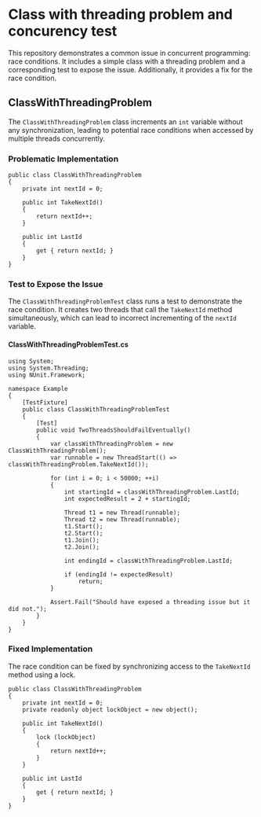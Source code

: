 <!DOCTYPE html>
<html lang="en">
<head>
    <meta charset="UTF-8">
    <meta name="viewport" content="width=device-width, initial-scale=1.0">
</head>
<body>

<h1>Class with threading problem and concurency test</h1>

<p>This repository demonstrates a common issue in concurrent programming: race conditions. It includes a simple class with a threading problem and a corresponding test to expose the issue. Additionally, it provides a fix for the race condition.</p>

<h2>ClassWithThreadingProblem</h2>

<p>The <code>ClassWithThreadingProblem</code> class increments an <code>int</code> variable without any synchronization, leading to potential race conditions when accessed by multiple threads concurrently.</p>

<h3>Problematic Implementation</h3>

<pre><code>public class ClassWithThreadingProblem
{
    private int nextId = 0;

    public int TakeNextId()
    {
        return nextId++;
    }

    public int LastId
    {
        get { return nextId; }
    }
}
</code></pre>

<h3>Test to Expose the Issue</h3>

<p>The <code>ClassWithThreadingProblemTest</code> class runs a test to demonstrate the race condition. It creates two threads that call the <code>TakeNextId</code> method simultaneously, which can lead to incorrect incrementing of the <code>nextId</code> variable.</p>

<h4>ClassWithThreadingProblemTest.cs</h4>

<pre><code>using System;
using System.Threading;
using NUnit.Framework;

namespace Example
{
    [TestFixture]
    public class ClassWithThreadingProblemTest
    {
        [Test]
        public void TwoThreadsShouldFailEventually()
        {
            var classWithThreadingProblem = new ClassWithThreadingProblem();
            var runnable = new ThreadStart(() => classWithThreadingProblem.TakeNextId());

            for (int i = 0; i < 50000; ++i)
            {
                int startingId = classWithThreadingProblem.LastId;
                int expectedResult = 2 + startingId;

                Thread t1 = new Thread(runnable);
                Thread t2 = new Thread(runnable);
                t1.Start();
                t2.Start();
                t1.Join();
                t2.Join();

                int endingId = classWithThreadingProblem.LastId;

                if (endingId != expectedResult)
                    return;
            }

            Assert.Fail("Should have exposed a threading issue but it did not.");
        }
    }
}
</code></pre>

<h3>Fixed Implementation</h3>

<p>The race condition can be fixed by synchronizing access to the <code>TakeNextId</code> method using a lock.</p>

<pre><code>public class ClassWithThreadingProblem
{
    private int nextId = 0;
    private readonly object lockObject = new object();

    public int TakeNextId()
    {
        lock (lockObject)
        {
            return nextId++;
        }
    }

    public int LastId
    {
        get { return nextId; }
    }
}
</code></pre>

</body>
</html>
